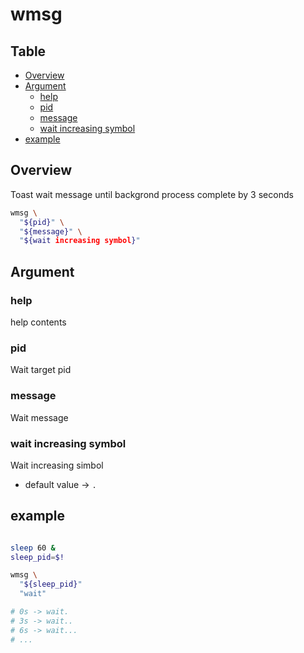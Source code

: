 # wmsg

Table
-----------------
* [Overview](#overview)
* [Argument](#argument)
  * [help](#help)
  * [pid](#pid)
  * [message](#message)
  * [wait increasing symbol](#wait-increasing-symbol)
* [example](#example)

## Overview

Toast wait message until backgrond process complete by 3 seconds


```sh.sh
wmsg \
  "${pid}" \
  "${message}" \
  "${wait increasing symbol}"
```

## Argument

### help

help contents

### pid

Wait target pid

### message

Wait message

### wait increasing symbol

Wait increasing simbol

- default value -> `.`

## example

```sh.sh

sleep 60 &
sleep_pid=$!

wmsg \
  "${sleep_pid}"
  "wait"

# 0s -> wait.
# 3s -> wait..
# 6s -> wait...
# ...

```
